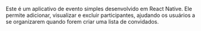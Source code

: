 Este é um aplicativo de     evento simples desenvolvido em React Native. Ele permite adicionar, visualizar e excluir participantes, ajudando os usuários a se organizarem quando forem criar uma lista de convidados.